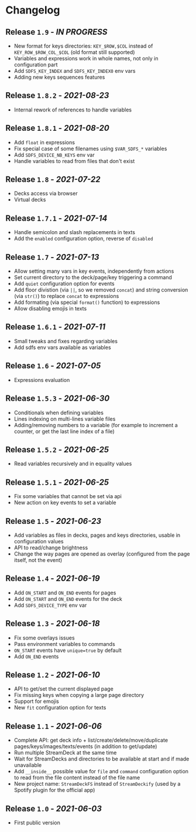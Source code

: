 # Changelog


## Release `1.9` - *IN PROGRESS*

- New format for keys directories: `KEY_$ROW,$COL` instead of `KEY_ROW_$ROW_COL_$COL` (old format still supported)
- Variables and expressions work in whole names, not only in configuration part
- Add `SDFS_KEY_INDEX` and `SDFS_KEY_INDEX0` env vars
- Adding new keys sequences features


## Release `1.8.2` - *2021-08-23*

- Internal rework of references to handle variables


## Release `1.8.1` - *2021-08-20*

- Add `float` in expressions
- Fix special case of some filenames using `$VAR_SDFS_*` variables
- Add `SDFS_DEVICE_NB_KEYS` env var 
- Handle variables to read from files that don't exist


## Release `1.8` - *2021-07-22*

- Decks access via browser
- Virtual decks


## Release `1.7.1` - *2021-07-14*

- Handle semicolon and slash replacements in texts
- Add the `enabled` configuration option, reverse of `disabled`


## Release `1.7` - *2021-07-13*

- Allow setting many vars in key events, independently from actions
- Set current directory to the deck/page/key triggering a command
- Add `quiet` configuration option for events
- Add floor divistion (via `||`, so we removed `concat`) and string conversion (via `str()`) to replace `concat` to expressions
- Add formating (via special `format()` function) to expressions
- Allow disabling emojis in texts


## Release `1.6.1` - *2021-07-11*

- Small tweaks and fixes regarding variables
- Add sdfs env vars available as variables


## Release `1.6` - *2021-07-05*

- Expressions evaluation


## Release `1.5.3` - *2021-06-30*

- Conditionals when defining variables
- Lines indexing on multi-lines variable files
- Adding/removing numbers to a variable (for example to increment a counter, or get the last line index of a file)


## Release `1.5.2` - *2021-06-25*

- Read variables recursively and in equality values


## Release `1.5.1` - *2021-06-25*

- Fix some variables that cannot be set via api
- New action on key events to set a variable


## Release `1.5` - *2021-06-23*

- Add variables as files in decks, pages and keys directories, usable in configuration values
- API to read/change brightness
- Change the way pages are opened as overlay (configured from the page itself, not the event)


## Release `1.4` - *2021-06-19*

- Add `ON_START` and `ON_END` events for pages
- Add `ON_START` and `ON_END` events for the deck
- Add `SDFS_DEVICE_TYPE` env var


## Release `1.3` - *2021-06-18*

- Fix some overlays issues
- Pass environment variables to commands
- `ON_START` events have `unique=true` by default
- Add `ON_END` events


## Release `1.2` - *2021-06-10*

- API to get/set the current displayed page
- Fix missing keys when copying a large page directory
- Support for emojis
- New `fit` configuration option for texts


## Release `1.1` - *2021-06-06*

- Complete API: get deck info + list/create/delete/move/duplicate pages/keys/images/texts/events (in addition to get/update) 
- Run multiple StreamDeck at the same time
- Wait for StreamDecks and directories to be available at start and if made unavailable
- Add `__inside__` possible value for `file` and `command` configuration option to read from the file content instead of the file name
- New project name: `StreamDeckFS` instead of `StreamDeckify` (used by a Spotify plugin for the official app)


## Release `1.0` - *2021-06-03*

- First public version